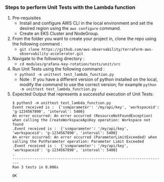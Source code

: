 ### Steps to perform Unit Tests with the Lambda function
1. Pre-requisites 
   - Install and configure AWS CLI in the local environment and set the desired region using the `aws configure` command.
   - Create an EKS Cluster and NodeGroup. 
2. From the folder you want to create your project in, clone the repo using the following command : 
   - `git clone https://github.com/aws-observability/terraform-aws-observability-accelerator.git`
3. Navigate to the following directory : 
   - `cd modules/grafana-key-rotation/tests/unit/src` 
4. Run Unit Tests using the following command : 
   - `python3 -m unittest test_lambda_function.py`
   - Note : If you have a different version of python installed on the local, modify the command to use the correct version; for example `python -m unittest test_lambda_function.py`
5. Expected Output that represents a successful execution of Unit Tests: 
    ```
    $ python3 -m unittest test_lambda_function.py
    Event received is :  {'ssmparameter': '/my/api/key', 'workspaceid': 'g-1234567890', 'interval': 5400}
    An error occurred: An error occurred (ResourceNotFoundException) when calling the CreateWorkspaceApiKey operation: Workspace not found
    .Event received is :  {'ssmparameter': '/my/api/key', 'workspaceid': 'g-1234567890', 'interval': 5400}
    An error occurred: An error occurred (ParameterLimitExceeded) when calling the PutParameter operation: Parameter Limit Exceeded
    .Event received is :  {'ssmparameter': '/my/api/key', 'workspaceid': 'g-1234567890', 'interval': 5400}
    .
    ----------------------------------------------------------------------
    Ran 3 tests in 0.006s
    
    OK
    ```